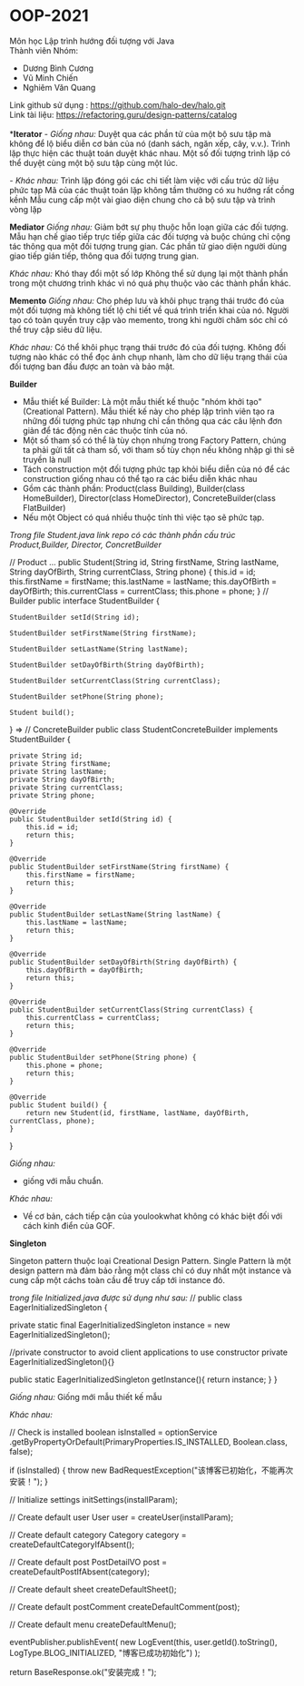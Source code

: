 # OOP-2021
Môn học Lập trình hướng đối tượng với Java <br />
Thành viên Nhóm: <br />
+ Dương Bình Cương<br />
+ Vũ Minh Chiến<br /> 
+ Nghiêm Văn Quang<br />

Link github sử dụng : https://github.com/halo-dev/halo.git<br />
Link tài liệu: https://refactoring.guru/design-patterns/catalog<br /><br />
***Iterator**
_- Giống nhau:_
Duyệt qua các phần tử của một bộ sưu tập mà không để lộ biểu diễn cơ bản của nó (danh sách, ngăn xếp, cây, v.v.).
Trình lặp thực hiện các thuật toán duyệt khác nhau. Một số đối tượng trình lặp có thể duyệt cùng một bộ sưu tập cùng một lúc.

_- Khác nhau:_
Trình lặp đóng gói các chi tiết làm việc với cấu trúc dữ liệu phức tạp
Mã của các thuật toán lặp không tầm thường có xu hướng rất cồng kềnh
Mẫu cung cấp một vài giao diện chung cho cả bộ sưu tập và trình vòng lặp

**Mediator**
_Giống nhau:_
Giảm bớt sự phụ thuộc hỗn loạn giữa các đối tượng. Mẫu hạn chế giao tiếp trực tiếp giữa các đối tượng và buộc chúng chỉ cộng tác thông qua một đối tượng trung gian.
Các phần tử giao diện người dùng giao tiếp gián tiếp, thông qua đối tượng trung gian.

_Khác nhau:_
Khó thay đổi một số lớp
Không thể sử dụng lại một thành phần trong một chương trình khác vì nó quá phụ thuộc vào các thành phần khác.

**Memento**
_Giống nhau:_
Cho phép lưu và khôi phục trạng thái trước đó của một đối tượng mà không tiết lộ chi tiết về quá trình triển khai của nó.
Người tạo có toàn quyền truy cập vào memento, trong khi người chăm sóc chỉ có thể truy cập siêu dữ liệu.

_Khác nhau:_
Có thể khôi phục trạng thái trước đó của đối tượng.
Không đối tượng nào khác có thể đọc ảnh chụp nhanh, làm cho dữ liệu trạng thái của đối tượng ban đầu được an toàn và bảo mật.

**Builder**

+ Mẫu thiết kế Builder: Là một mẫu thiết kế thuộc "nhóm khởi tạo" (Creational Pattern). Mẫu thiết kế này cho phép lập trình viên tạo ra những đối tượng phức tạp nhưng chỉ cần thông qua các câu lệnh đơn giản để tác động nên các thuộc tính của nó. 
+ Một số tham số có thể là tùy chọn nhưng trong Factory Pattern, chúng ta phải gửi tất cả tham số, với tham số tùy chọn nếu không nhập gì thì sẽ truyền là null
+ Tách construction một đối tượng phức tạp khỏi biểu diễn của nó để các construction giống nhau có thể tạo ra các biểu diễn khác nhau
+ Gồm các thành phần: Product(class Building), Builder(class HomeBuilder), Director(class HomeDirector), ConcreteBuilder(class FlatBuilder)
+ Nếu một Object có quá nhiều thuộc tính thì việc tạo sẽ phức tạp.

_Trong file Student.java link repo có các thành phần cấu trúc Product,Builder, Director, ConcretBuilder_

// Product 
...
    public Student(String id, String firstName, String lastName, String dayOfBirth, String currentClass, String phone) {
        this.id = id;
        this.firstName = firstName;
        this.lastName = lastName;
        this.dayOfBirth = dayOfBirth;
        this.currentClass = currentClass;
        this.phone = phone;
    }
// Builder 
public interface StudentBuilder {

    StudentBuilder setId(String id);

    StudentBuilder setFirstName(String firstName);

    StudentBuilder setLastName(String lastName);

    StudentBuilder setDayOfBirth(String dayOfBirth);

    StudentBuilder setCurrentClass(String currentClass);

    StudentBuilder setPhone(String phone);

    Student build();
}
=> 
// ConcreteBuilder
public class StudentConcreteBuilder implements StudentBuilder {

    private String id;
    private String firstName;
    private String lastName;
    private String dayOfBirth;
    private String currentClass;
    private String phone;

    @Override
    public StudentBuilder setId(String id) {
        this.id = id;
        return this;
    }

    @Override
    public StudentBuilder setFirstName(String firstName) {
        this.firstName = firstName;
        return this;
    }

    @Override
    public StudentBuilder setLastName(String lastName) {
        this.lastName = lastName;
        return this;
    }

    @Override
    public StudentBuilder setDayOfBirth(String dayOfBirth) {
        this.dayOfBirth = dayOfBirth;
        return this;
    }

    @Override
    public StudentBuilder setCurrentClass(String currentClass) {
        this.currentClass = currentClass;
        return this;
    }

    @Override
    public StudentBuilder setPhone(String phone) {
        this.phone = phone;
        return this;
    }

    @Override
    public Student build() {
        return new Student(id, firstName, lastName, dayOfBirth, currentClass, phone);
    }
}

_Giống nhau:_
+ giống với mẫu chuẩn.

_Khác nhau:_
+ Về cơ bản, cách tiếp cận của youlookwhat không có khác biệt đối với cách kinh điển của GOF.


**Singleton**

Singeton pattern thuộc loại Creational Design Pattern. Single Pattern là một design pattern mà đảm bảo rằng một class chỉ có duy nhất một instance và cung cấp một cáchs toàn cầu để truy cấp tới instance đó.

_trong file Initialized.java được sử dụng như sau:_
//
public class EagerInitializedSingleton {

   private static final EagerInitializedSingleton instance = new EagerInitializedSingleton();

   //private constructor to avoid client applications to use constructor
   private EagerInitializedSingleton(){}

   public static EagerInitializedSingleton getInstance(){
       return instance;
   }
}

_Giống nhau:_
Giống mới mẫu thiết kế mẫu

_Khác nhau:_


// Check is installed
boolean isInstalled = optionService
    .getByPropertyOrDefault(PrimaryProperties.IS_INSTALLED, Boolean.class, false);

if (isInstalled) {
    throw new BadRequestException("该博客已初始化，不能再次安装！");
}

// Initialize settings
initSettings(installParam);

// Create default user
User user = createUser(installParam);

// Create default category
Category category = createDefaultCategoryIfAbsent();

// Create default post
PostDetailVO post = createDefaultPostIfAbsent(category);

// Create default sheet
createDefaultSheet();

// Create default postComment
createDefaultComment(post);

// Create default menu
createDefaultMenu();

eventPublisher.publishEvent(
    new LogEvent(this, user.getId().toString(), LogType.BLOG_INITIALIZED, "博客已成功初始化")
);

return BaseResponse.ok("安装完成！");
